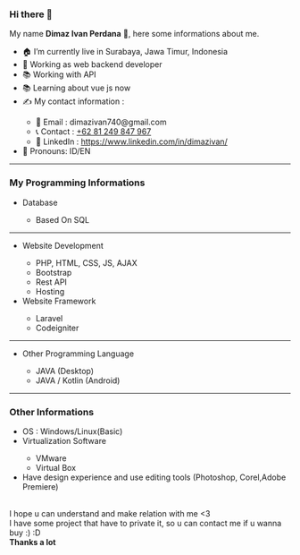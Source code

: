 ### Hi there 👋

My name <b>Dimaz Ivan Perdana</b> 🤵, here some informations about me.
<ul>
<li>🏠 I’m currently live in Surabaya, Jawa Timur, Indonesia </li>
<li>🤵 Working as web backend developer</li>
<li>📚 Working with API</li>
<li>📚 Learning about vue js now</li>
<li>✍ My contact information :</li>
<ul>
<li>📩 Email   : dimazivan740@gmail.com </li>
<li>📞 Contact : <a href="https://api.whatsapp.com/send/?phone=6281249847967" target="_blank">+62 81 249 847 967 </a></li>
<li>📩 LinkedIn   : <a href="https://www.linkedin.com/in/dimazivan/" target="_blank"> https://www.linkedin.com/in/dimazivan/</a></li>
</ul>
<li>💬 Pronouns: ID/EN</li>
</ul>
<hr>

### My Programming Informations
<ul>
<li>Database</li>
<ul>
<li>Based On SQL</li>
</ul>
</ul>
<hr>
<ul>
<li>Website Development</li>
<ul>
<li>PHP, HTML, CSS, JS, AJAX</li>
<li>Bootstrap</li>
<li>Rest API</li>
<li>Hosting</li>
</ul>
<li>Website Framework</li>
<ul>
<li>Laravel</li>
<li>Codeigniter</li>
</ul>
</ul>
<hr>
<ul>
<li>Other Programming Language</li>
<ul>
<li>JAVA (Desktop)</li>
<li>JAVA / Kotlin (Android)</li>
</ul>
</ul>
<hr>

### Other Informations
<ul>
<li>OS : Windows/Linux(Basic)</li>
<li>Virtualization Software</li>
<ul>
<li>VMware</li>
<li>Virtual Box</li>
</ul>
<li>Have design experience and use editing tools (Photoshop, Corel,Adobe Premiere)</li>
</ul>
<br>
I hope u can understand and make relation with me <3 
<br>
I have some project that have to private it, so u can contact me if u wanna buy :) :D
<br>
<b>Thanks a lot </b>
